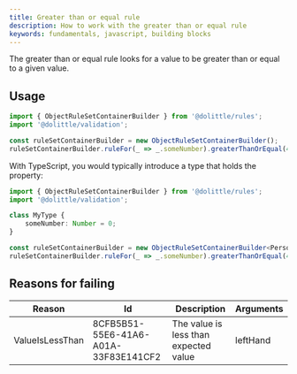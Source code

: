 ```yaml
---
title: Greater than or equal rule
description: How to work with the greater than or equal rule
keywords: fundamentals, javascript, building blocks
---
```

The greater than or equal rule looks for a value to be greater than or equal to a given value.

## Usage

```javascript
import { ObjectRuleSetContainerBuilder } from '@dolittle/rules';
import '@dolittle/validation';

const ruleSetContainerBuilder = new ObjectRuleSetContainerBuilder();
ruleSetContainerBuilder.ruleFor(_ => _.someNumber).greaterThanOrEqual(42);
```

With TypeScript, you would typically introduce a type that holds the property:

```typescript
import { ObjectRuleSetContainerBuilder } from '@dolittle/rules';
import '@dolittle/validation';

class MyType {
    someNumber: Number = 0;
}

const ruleSetContainerBuilder = new ObjectRuleSetContainerBuilder<Person>();
ruleSetContainerBuilder.ruleFor(_ => _.someNumber).greaterThanOrEqual(42);
```

## Reasons for failing

| Reason | Id | Description | Arguments |
| ------ | --- | ----------- | --------- |
| ValueIsLessThan | 8CFB5B51-55E6-41A6-A01A-33F83E141CF2 | The value is less than expected value | leftHand |
